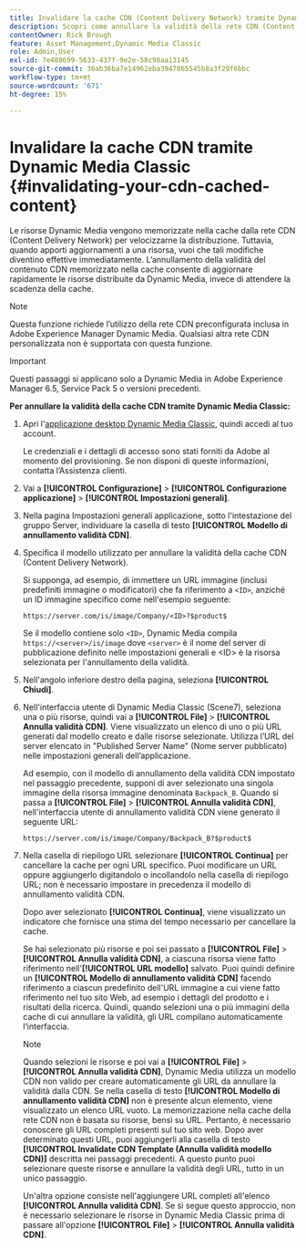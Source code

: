 ```yaml
---
title: Invalidare la cache CDN (Content Delivery Network) tramite Dynamic Media Classic
description: Scopri come annullare la validità della rete CDN (Content Delivery Network) per aggiornare rapidamente le risorse distribuite da Dynamic Media, invece di attendere la scadenza della cache.
contentOwner: Rick Brough
feature: Asset Management,Dynamic Media Classic
role: Admin,User
exl-id: 7e488699-5633-437f-9e2e-58c98aa13145
source-git-commit: 36ab36ba7e14962eba3947865545b8a3f29f6bbc
workflow-type: tm+mt
source-wordcount: '671'
ht-degree: 15%

---
```


# Invalidare la cache CDN tramite Dynamic Media Classic {#invalidating-your-cdn-cached-content}

Le risorse Dynamic Media vengono memorizzate nella cache dalla rete CDN (Content Delivery Network) per velocizzarne la distribuzione. Tuttavia, quando apporti aggiornamenti a una risorsa, vuoi che tali modifiche diventino effettive immediatamente. L’annullamento della validità del contenuto CDN memorizzato nella cache consente di aggiornare rapidamente le risorse distribuite da Dynamic Media, invece di attendere la scadenza della cache.

>[!NOTE]
>
>Questa funzione richiede l’utilizzo della rete CDN preconfigurata inclusa in Adobe Experience Manager Dynamic Media. Qualsiasi altra rete CDN personalizzata non è supportata con questa funzione.

>[!IMPORTANT]
>
>Questi passaggi si applicano solo a Dynamic Media in Adobe Experience Manager 6.5, Service Pack 5 o versioni precedenti. <!-- If you are using Dynamic Media in AEM as a Cloud Service, [use the new steps found here](/help/assets/invalidate-cdn-cache-dynamic-media.md). -->

<!-- REMOVED MARCH 28, 2022 BECAUSE OF 404; NO REDIRECT WAS PUT IN PLACE BY SUPPORT See also [Cache overview in Dynamic Media Classic](https://helpx.adobe.com/experience-manager/scene7/kb/base/caching-questions/scene7-caching-overview.html). -->

**Per annullare la validità della cache CDN tramite Dynamic Media Classic:**

1. Apri l&#39;[applicazione desktop Dynamic Media Classic](https://experienceleague.adobe.com/docs/dynamic-media-classic/using/getting-started/signing-out.html?lang=it#getting-started), quindi accedi al tuo account.

   Le credenziali e i dettagli di accesso sono stati forniti da Adobe al momento del provisioning. Se non disponi di queste informazioni, contatta l’Assistenza clienti.

1. Vai a **[!UICONTROL Configurazione]** > **[!UICONTROL Configurazione applicazione]** > **[!UICONTROL Impostazioni generali]**.
1. Nella pagina Impostazioni generali applicazione, sotto l&#39;intestazione del gruppo Server, individuare la casella di testo **[!UICONTROL Modello di annullamento validità CDN]**.

1. Specifica il modello utilizzato per annullare la validità della cache CDN (Content Delivery Network).

   Si supponga, ad esempio, di immettere un URL immagine (inclusi predefiniti immagine o modificatori) che fa riferimento a `<ID>`, anziché un ID immagine specifico come nell&#39;esempio seguente:

   `https://server.com/is/image/Company/<ID>?$product$`

   Se il modello contiene solo `<ID>`, Dynamic Media compila `https://<server>/is/image` dove `<server>` è il nome del server di pubblicazione definito nelle impostazioni generali e &lt;ID> è la risorsa selezionata per l&#39;annullamento della validità.

1. Nell&#39;angolo inferiore destro della pagina, seleziona **[!UICONTROL Chiudi]**.
1. Nell&#39;interfaccia utente di Dynamic Media Classic (Scene7), seleziona una o più risorse, quindi vai a **[!UICONTROL File]** > **[!UICONTROL Annulla validità CDN]**. Viene visualizzato un elenco di uno o più URL generati dal modello creato e dalle risorse selezionate. Utilizza l’URL del server elencato in &quot;Published Server Name&quot; (Nome server pubblicato) nelle impostazioni generali dell’applicazione.

   Ad esempio, con il modello di annullamento della validità CDN impostato nel passaggio precedente, supponi di aver selezionato una singola immagine della risorsa immagine denominata `Backpack_B`. Quando si passa a **[!UICONTROL File]** > **[!UICONTROL Annulla validità CDN]**, nell&#39;interfaccia utente di annullamento validità CDN viene generato il seguente URL:

   `https://server.com/is/image/Company/Backpack_B?$product$`

1. Nella casella di riepilogo URL selezionare **[!UICONTROL Continua]** per cancellare la cache per ogni URL specifico. Puoi modificare un URL oppure aggiungerlo digitandolo o incollandolo nella casella di riepilogo URL; non è necessario impostare in precedenza il modello di annullamento validità CDN.

   Dopo aver selezionato **[!UICONTROL Continua]**, viene visualizzato un indicatore che fornisce una stima del tempo necessario per cancellare la cache.

   Se hai selezionato più risorse e poi sei passato a **[!UICONTROL File]** > **[!UICONTROL Annulla validità CDN]**, a ciascuna risorsa viene fatto riferimento nell&#39;**[!UICONTROL URL modello]** salvato. Puoi quindi definire un **[!UICONTROL Modello di annullamento validità CDN]** facendo riferimento a ciascun predefinito dell&#39;URL immagine a cui viene fatto riferimento nel tuo sito Web, ad esempio i dettagli del prodotto e i risultati della ricerca. Quindi, quando selezioni una o più immagini della cache di cui annullare la validità, gli URL compilano automaticamente l’interfaccia.

   >[!NOTE]
   >
   >Quando selezioni le risorse e poi vai a **[!UICONTROL File]** > **[!UICONTROL Annulla validità CDN]**, Dynamic Media utilizza un modello CDN non valido per creare automaticamente gli URL da annullare la validità dalla CDN. Se nella casella di testo **[!UICONTROL Modello di annullamento validità CDN]** non è presente alcun elemento, viene visualizzato un elenco URL vuoto. La memorizzazione nella cache della rete CDN non è basata su risorse, bensì su URL. Pertanto, è necessario conoscere gli URL completi presenti sul tuo sito web. Dopo aver determinato questi URL, puoi aggiungerli alla casella di testo **[!UICONTROL Invalidate CDN Template (Annulla validità modello CDN)]** descritta nei passaggi precedenti. A questo punto puoi selezionare queste risorse e annullare la validità degli URL, tutto in un unico passaggio.
   >
   >Un&#39;altra opzione consiste nell&#39;aggiungere URL completi all&#39;elenco **[!UICONTROL Annulla validità CDN]**. Se si segue questo approccio, non è necessario selezionare le risorse in Dynamic Media Classic prima di passare all&#39;opzione **[!UICONTROL File]** > **[!UICONTROL Annulla validità CDN]**.
